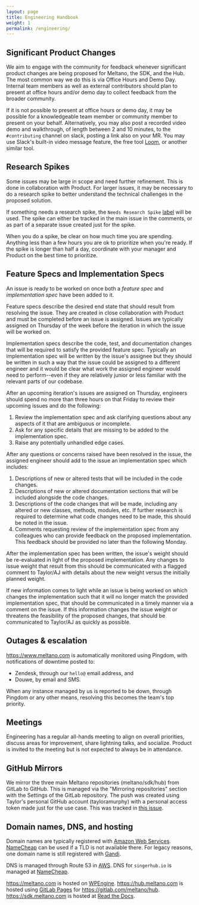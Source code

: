 ```yaml
---
layout: page
title: Engineering Handbook
weight: 1
permalink: /engineering/
---
```


## Significant Product Changes

We aim to engage with the community for feedback whenever significant product changes are being proposed for Meltano,
the SDK, and the Hub. The most common way we do this is via Office Hours and Demo Day. Internal team members as well
as external contributors should plan to present at office hours and/or demo day to collect feedback from the broader
community.

If it is not possible to present at office hours or demo day, it may be possible for a knowledgeable team member or
community member to present on your behalf. Alternatively, you may also post a recorded video demo and walkthrough,
of length between 2 and 10 minutes, to the `#contributing` channel on slack, posting a link also on your MR. You
may use Slack's built-in video message feature, the free tool [Loom](https://loom.com), or another similar tool.

## Research Spikes

Some issues may be large in scope and need further refinement.
This is done in collaboration with Product.
For larger issues, it may be necessary to do a research spike to better understand the technical challenges in the proposed solution.

If something needs a research spike, the `Needs Research Spike` [label](/company/using-gitlab#refinement-labels) will be used.
The spike can either be tracked in the main issue in the comments, or as part of a separate issue created just for the spike.

When you do a spike, be clear on how much time you are spending.
Anything less than a few hours you are ok to prioritize when you're ready.
If the spike is longer than half a day, coordinate with your manager and Product on the best time to prioritize.

## Feature Specs and Implementation Specs

An issue is ready to be worked on once both a _feature spec_ and _implementation spec_ have been added to it.

Feature specs describe the desired end state that should result from resolving the issue.
They are created in close collaboration with Product and must be completed before an issue is assigned.
Issues are typically assigned on Thursday of the week before the iteration in which the issue will be worked on.

Implementation specs describe the code, test, and documentation changes that will be required to satisfy the provided feature spec.
Typically an implementation spec will be written by the issue's assignee but they should be written in such a way that the issue could be assigned to a different engineer and it would be clear what work the assigned engineer would need to perform--even if they are relatively junior or less familiar with the relevant parts of our codebase.

After an upcoming iteration's issues are assigned on Thursday, engineers should spend no more than three hours on that Friday to review their upcoming issues and do the following:

1. Review the implementation spec and ask clarifying questions about any aspects
   of it that are ambiguous or incomplete.
1. Ask for any specific details that are missing to be added to the
   implementation spec.
1. Raise any potentially unhandled edge cases.

After any questions or concerns raised have been resolved in the issue, the assigned engineer should add to the issue an implementation spec which includes:

1. Descriptions of new or altered tests that will be included in the code changes.
1. Descriptions of new or altered documentation sections that will be included alongside the code changes.
1. Descriptions of the code changes that will be made, including any altered or new classes, methods, modules, etc. If further research is required to determine what code changes need to be made, this should be noted in the issue.
1. Comments requesting review of the implementation spec from any colleagues who can provide feedback on the proposed implementation.
   This feedback should be provided no later than the following Monday.

After the implementation spec has been written, the issue's weight should be re-evaluated in light of the proposed implementation.
Any changes to issue weight that result from this should be communicated with a flagged comment to Taylor/AJ with details about the new weight versus the initially planned weight.

If new information comes to light while an issue is being worked on which changes the implementation such that it will no longer match the provided implementation spec, that should be communicated in a timely manner via a comment on the issue.
If this information changes the issue weight or threatens the feasibility of the proposed changes, that should be communicated to Taylor/AJ as quickly as possible.

## Outages & escalation

<https://www.meltano.com> is automatically monitored using Pingdom, with notifications of downtime posted to:

- Zendesk, through our `hello@` email address, and
- Douwe, by email and SMS.

When any instance managed by us is reported to be down, through Pingdom or any other means, resolving this becomes the team's top priority.

## Meetings

Engineering has a regular all-hands meeting to align on overall priorities, discuss areas for improvement, share lightning talks, and socialize.
Product is invited to the meeting but is not expected to always be in attendance.

## GitHub Mirrors

We mirror the three main Meltano repositories (meltano/sdk/hub) from GitLab to GitHub. This is managed via the "Mirroring repositories" section with the Settings of the GitLab repository. The push was created using Taylor's personal GitHub account (tayloramurphy) with a personal access token made just for the use case. This was tracked in [this issue](https://gitlab.com/meltano/meta/-/issues/55).

## Domain names, DNS, and hosting

Domain names are typically registered with [Amazon Web Services](/company/tech-stack/#amazon-web-services).
[NameCheap](/company/tech-stack/#namecheap) can be used if a TLD is not available there.
For legacy reasons, one domain name is still registered with [Gandi](/company/tech-stack/#gandi).

DNS is managed through Route 53 in [AWS](/company/tech-stack/#amazon-web-services).
DNS for `singerhub.io` is managed at [NameCheap](/company/tech-stack/#namecheap).

<https://meltano.com> is hosted on [WPEngine](/company/tech-stack/#wpengine).
<https://hub.meltano.com> is hosted using [GitLab Pages](https://docs.gitlab.com/ee/user/project/pages/) for <https://gitlab.com/meltano/hub>.
<https://sdk.meltano.com> is hosted at [Read the Docs](/company/tech-stack/#read-the-docs).

